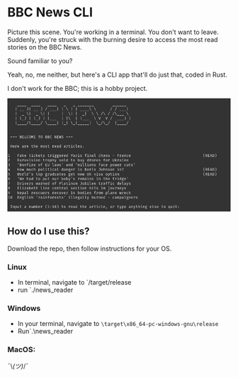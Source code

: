 # BBC News CLI

Picture this scene. You're working in a terminal. You don't want to leave. Suddenly, you're struck with the burning desire to access the most read stories on the BBC News.

Sound familiar to you?

Yeah, no, me neither, but here's a CLI app that'll do just that, coded in Rust.

I don't work for the BBC; this is a hobby project.

![snapshot of the app](/snapshot.png "snapshot of the app")

## How do I use this?

Download the repo, then follow instructions for your OS.

### Linux
* In terminal, navigate to `/target/release
* run `./news_reader

### Windows

* In your terminal, navigate to `\target\x86_64-pc-windows-gnu\release`
* Run`.\news_reader

### MacOS:

¯\\_(ツ)_/¯